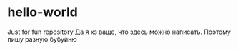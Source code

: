 # hello-world
Just for fun repository
Да я хз ваще, что здесь можно написать. Поэтому пишу разную бубуйню
